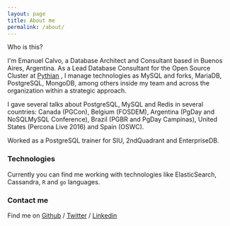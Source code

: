 ```yaml
---
layout: page
title: About me
permalink: /about/
---
```


Who is this?

I'm Emanuel Calvo, a Database Architect and Consultant based in Buenos Aires,
Argentina. As a Lead Database Consultant for the Open Source Cluster at [Pythian][pythian]
, I manage technologies as MySQL and forks, MariaDB,
PostgreSQL, MongoDB, among others inside my team and across the organization within a strategic approach.

I gave several talks about PostgreSQL, MySQL and Redis in several countries: Canada (PGCon),
Belgium (FOSDEM), Argentina (PgDay and NoSQLMySQL Conference), Brazil (PGBR and PgDay Campinas),
United States (Percona Live 2016) and Spain (OSWC).

Worked as a PostgreSQL trainer for SIU, 2ndQuadrant and EnterpriseDB.


### Technologies

Currently you can find me working with technologies like ElasticSearch, Cassandra,
`R` and `go` languages.



### Contact me

Find me on  [Github][github] / [Twitter][Twitter] / [Linkedin][linkedin]

[pythian]: http://pythian.com
[github]: https://github.com/3manuek
[google]: https://plus.google.com/+3manuek
[twitter]: https://twitter.com/3manuek
[linkedin]: https://ar.linkedin.com/in/ecbcbcb
